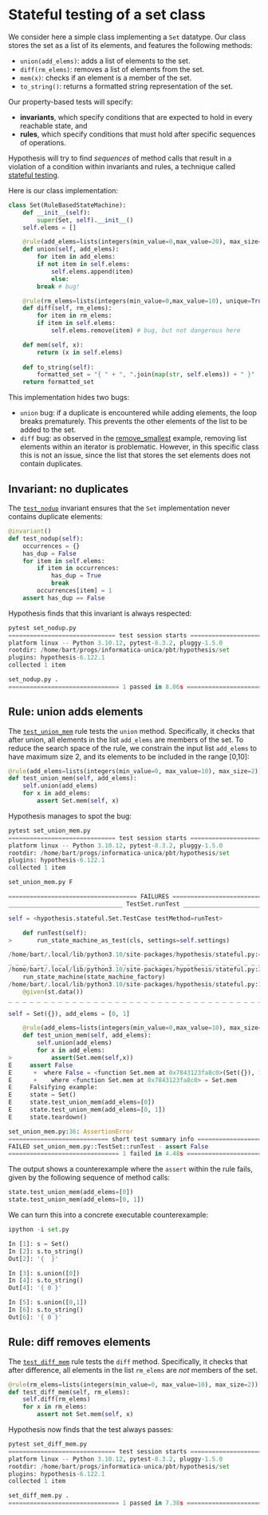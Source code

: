 # Stateful testing of a set class

We consider here a simple class implementing a `Set` datatype. 
Our class stores the set as a list of its elements, and features the following methods:
- `union(add_elems)`: adds a list of elements to the set.
- `diff(rm_elems)`: removes a list of elements from the set.
- `mem(x)`: checks if an element is a member of the set.
- `to_string()`: returns a formatted string representation of the set.

Our property-based tests will specify:
- **invariants**, which specify conditions that are expected to hold in every reachable state, and
- **rules**, which specify conditions that must hold after specific sequences of operations.

Hypothesis will try to find *sequences* of method calls that result in a violation of a condition within invariants and rules,
a technique called [stateful testing](https://hypothesis.readthedocs.io/en/latest/stateful.html).

Here is our class implementation:
```python
class Set(RuleBasedStateMachine):
    def __init__(self):
        super(Set, self).__init__()
	self.elems = []

    @rule(add_elems=lists(integers(min_value=0,max_value=20), max_size=5))
    def union(self, add_elems):
        for item in add_elems:
	    if not item in self.elems:
	        self.elems.append(item)
            else:
		break # bug!

    @rule(rm_elems=lists(integers(min_value=0,max_value=10), unique=True))		
    def diff(self, rm_elems):
        for item in rm_elems:
	    if item in self.elems:
	        self.elems.remove(item) # bug, but not dangerous here

    def mem(self, x):
        return (x in self.elems)
				
    def to_string(self):
        formatted_set = "{ " + ", ".join(map(str, self.elems)) + " }"
	return formatted_set
```
This implementation hides two bugs:
- `union` bug: if a duplicate is encountered while adding elements, the loop breaks prematurely. This prevents the other elements of the list to be added to the set. 
- `diff` bug: as observed in the [remove_smallest](../remove_smallest) example, removing list elements within an iterator is problematic. However, in this specific class this is not an issue, since the list that stores the set elements does not contain duplicates.

## Invariant: no duplicates

The [`test_nodup`](set_nodop.py) invariant ensures that the `Set` implementation never contains duplicate elements:
```python
@invariant()
def test_nodup(self):
    occurrences = {}
    has_dup = False
    for item in self.elems:
        if item in occurrences:
            has_dup = True
            break
        occurrences[item] = 1
    assert has_dup == False
```
Hypothesis finds that this invariant is always respected:
```python
pytest set_nodup.py 
============================== test session starts ===============================
platform linux -- Python 3.10.12, pytest-8.3.2, pluggy-1.5.0
rootdir: /home/bart/progs/informatica-unica/pbt/hypothesis/set
plugins: hypothesis-6.122.1
collected 1 item                                                                 

set_nodup.py .                                                             [100%]
=============================== 1 passed in 8.06s ================================
```

## Rule: union adds elements

The [`test_union_mem`](set_union_mem.py) rule tests the `union` method.
Specifically, it checks that after union, all elements in the list `add_elems` are members of the set.
To reduce the search space of the rule, we constrain the input list `add_elems` to have maximum size 2,
and its elements to be included in the range [0,10]:
```python
@rule(add_elems=lists(integers(min_value=0, max_value=10), max_size=2))
def test_union_mem(self, add_elems):	
    self.union(add_elems)
    for x in add_elems:
        assert Set.mem(self, x)
```
Hypothesis manages to spot the bug:
```python
pytest set_union_mem.py 
============================== test session starts ===============================
platform linux -- Python 3.10.12, pytest-8.3.2, pluggy-1.5.0
rootdir: /home/bart/progs/informatica-unica/pbt/hypothesis/set
plugins: hypothesis-6.122.1
collected 1 item                                                                 

set_union_mem.py F                                                         [100%]

==================================== FAILURES ====================================
________________________________ TestSet.runTest _________________________________

self = <hypothesis.stateful.Set.TestCase testMethod=runTest>

    def runTest(self):
>       run_state_machine_as_test(cls, settings=self.settings)

/home/bart/.local/lib/python3.10/site-packages/hypothesis/stateful.py:437: 
_ _ _ _ _ _ _ _ _ _ _ _ _ _ _ _ _ _ _ _ _ _ _ _ _ _ _ _ _ _ _ _ _ _ _ _ _ _ _ _ _ 
/home/bart/.local/lib/python3.10/site-packages/hypothesis/stateful.py:241: in run_state_machine_as_test
    run_state_machine(state_machine_factory)
/home/bart/.local/lib/python3.10/site-packages/hypothesis/stateful.py:108: in run_state_machine
    @given(st.data())
_ _ _ _ _ _ _ _ _ _ _ _ _ _ _ _ _ _ _ _ _ _ _ _ _ _ _ _ _ _ _ _ _ _ _ _ _ _ _ _ _ 

self = Set({}), add_elems = [0, 1]

    @rule(add_elems=lists(integers(min_value=0,max_value=10), max_size=2))
    def test_union_mem(self, add_elems):
    	self.union(add_elems)
    	for x in add_elems:
>   		assert(Set.mem(self,x))
E     assert False
E      +  where False = <function Set.mem at 0x7843123fa8c0>(Set({}), 1)
E      +    where <function Set.mem at 0x7843123fa8c0> = Set.mem
E     Falsifying example:
E     state = Set()
E     state.test_union_mem(add_elems=[0])
E     state.test_union_mem(add_elems=[0, 1])
E     state.teardown()

set_union_mem.py:36: AssertionError
============================ short test summary info =============================
FAILED set_union_mem.py::TestSet::runTest - assert False
=============================== 1 failed in 4.48s ================================
```
The output shows a counterexample where the `assert` within the rule fails, given by the following sequence of method calls:
```python
state.test_union_mem(add_elems=[0])
state.test_union_mem(add_elems=[0, 1])
```
We can turn this into a concrete executable counterexample:
```python
ipython -i set.py 

In [1]: s = Set()
In [2]: s.to_string()
Out[2]: '{  }'

In [3]: s.union([0])
In [4]: s.to_string()
Out[4]: '{ 0 }'

In [5]: s.union([0,1])
In [6]: s.to_string()
Out[6]: '{ 0 }'
```

## Rule: diff removes elements

The [`test_diff_mem`](set_diff_mem.py) rule tests the `diff` method.
Specifically, it checks that after difference, all elements in the list `rm_elems` are *not* members of the set.
```python
@rule(rm_elems=lists(integers(min_value=0, max_value=10), max_size=2))
def test_diff_mem(self, rm_elems):	
    self.diff(rm_elems)
    for x in rm_elems:
        assert not Set.mem(self, x)
```
Hypothesis now finds that the test always passes:
```python
pytest set_diff_mem.py 
============================== test session starts ===============================
platform linux -- Python 3.10.12, pytest-8.3.2, pluggy-1.5.0
rootdir: /home/bart/progs/informatica-unica/pbt/hypothesis/set
plugins: hypothesis-6.122.1
collected 1 item                                                                 

set_diff_mem.py .                                                          [100%]
=============================== 1 passed in 7.38s ================================
```
